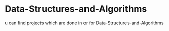 # Data-Structures-and-Algorithms
u can find projects which are done in or for Data-Structures-and-Algorithms
